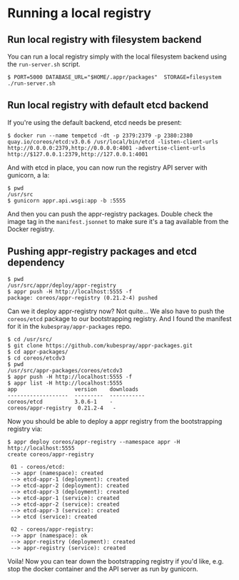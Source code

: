 # Running a local registry

## Run local registry with filesystem backend

You can run a local registry simply with the local filesystem backend using the `run-server.sh` script.

```
$ PORT=5000 DATABASE_URL="$HOME/.appr/packages"  STORAGE=filesystem ./run-server.sh
```

## Run local registry with default etcd backend

If you're using the default backend, etcd needs be present:

```
$ docker run --name tempetcd -dt -p 2379:2379 -p 2380:2380 quay.io/coreos/etcd:v3.0.6 /usr/local/bin/etcd -listen-client-urls http://0.0.0.0:2379,http://0.0.0.0:4001 -advertise-client-urls http://$127.0.0.1:2379,http://127.0.0.1:4001
```

And with etcd in place, you can now run the registry API server with gunicorn, a la:

```
$ pwd
/usr/src
$ gunicorn appr.api.wsgi:app -b :5555
```

And then you can push the appr-registry packages. Double check the image tag in the `manifest.jsonnet` to make sure it's a tag available from the Docker registry.

## Pushing appr-registry packages and etcd dependency

```
$ pwd
/usr/src/appr/deploy/appr-registry
$ appr push -H http://localhost:5555 -f
package: coreos/appr-registry (0.21.2-4) pushed
```

Can we it deploy appr-registry now? Not quite... We also have to push the `coreos/etcd` package to our bootstrapping registry. And I found the manifest for it in the `kubespray/appr-packages` repo.

```
$ cd /usr/src/
$ git clone https://github.com/kubespray/appr-packages.git
$ cd appr-packages/
$ cd coreos/etcdv3
$ pwd
/usr/src/appr-packages/coreos/etcdv3
$ appr push -H http://localhost:5555 -f
$ appr list -H http://localhost:5555
app                  version    downloads
-------------------  ---------  -----------
coreos/etcd          3.0.6-1    -
coreos/appr-registry  0.21.2-4   -
```

Now you should be able to deploy a appr registry from the bootstrapping registry via:

```
$ appr deploy coreos/appr-registry --namespace appr -H http://localhost:5555
create coreos/appr-registry

 01 - coreos/etcd:
 --> appr (namespace): created
 --> etcd-appr-1 (deployment): created
 --> etcd-appr-2 (deployment): created
 --> etcd-appr-3 (deployment): created
 --> etcd-appr-1 (service): created
 --> etcd-appr-2 (service): created
 --> etcd-appr-3 (service): created
 --> etcd (service): created

 02 - coreos/appr-registry:
 --> appr (namespace): ok
 --> appr-registry (deployment): created
 --> appr-registry (service): created

```

Voila! Now you can tear down the bootstrapping registry if you'd like, e.g. stop the docker container and the API server as run by gunicorn.
